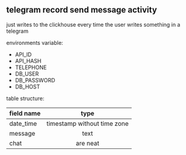 ## telegram record send message activity

just writes to the clickhouse every time the user writes something in a telegram

environments variable:
- API_ID
- API_HASH
- TELEPHONE
- DB_USER
- DB_PASSWORD
- DB_HOST

table structure:

| field name |            type             |      
|------------|:---------------------------:| 
| date_time  | timestamp without time zone |
| message    |            text             | 
| chat       |         are neat            |